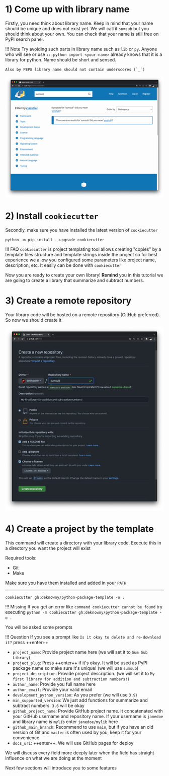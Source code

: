 # 1) Come up with library name
Firstly, you need think about library name. Keep in mind that your name should be unique and does not exist yet. We will call it `sumsub` but you should think about your own. You can check that your name is still free on PyPI search panel.

!!! Note
    Try avoiding such parts in library name such as `lib` or `py`. Anyone who will see or use `:::python import <your-name>` already knows that it is a library for python. Name should be short and sensed.

    Also by PEP8 library name should not contain underscores (`_`)

![Sure no such lib still created](../assets/sure-no-such-lib.png)


# 2) Install `cookiecutter`
Secondly, make sure you have installed the latest version of  `cookiecutter`
```
python -m pip install --upgrade cookiecutter
```
!!! FAQ
    `cookiecutter` is project templating tool allows creating "copies" by a template files structure and template strings inside the project so for best experience we allow you configured some parameters like project name, description, etc. It easily can be done with `cookiecutter`

Now you are ready to create your own library! __Remind__ you in this tutorial we are going to create a library that summarize and subtract numbers.

# 3) Create a remote repository
Your library code will be hosted on a remote repository (GitHub preferred). So now we should create it

![Creating new repository](../assets/new-repository.png)

# 4) Create a project by the template
This command will create a directory with your library code. Execute this in a directory you want the project will exist

Required tools:

* Git
* Make


Make sure you have them installed and added in your `PATH`
***

```shell title="Terminal"
cookiecutter gh:deknowny/python-package-template -o .
```

!!! Missing
    If you get an error like `command cookiecutter cannot be found`
    try executing `python -m cookiecutter gh:deknowny/python-package-template -o .`


You will be asked some prompts


!!! Question
    If you see a prompt like `Is it okay to delete and re-download it?` press ++enter++

* `project_name`: Provide project name here (we will set it to `Sum Sub Library`)
* `project_slug`: Press ++enter++ if it's okay. It will be used as PyPI package name so make sure it's unique! (we will use `sumsub`)
* `project_description`: Provide project description. (we will set it to `My first library for addition and subtraction numbers!`)
* `author_name`: Provide you full name here
* `author_email`: Provide your valid email
* `development_python_version`: As you prefer (we will use `3.9`)
* `min_supported_version`: We just add functions for summarize and subtract numbers. `3.6` will be okay
* `github_project_name`: Provide GitHub project name. It concatenated with your GitHub username and repository name. If your username is `janedoe` and library name is `mylib` enter `janedoe/mylib` here
* `github_main_branch`: Recommend to use `main`, but if you have an old version of Git and `master` is often used by you, keep it for your convenience
* `docs_uri`: ++enter++. We will use GitHub pages for deploy

We will discuss every field more deeply later when the field has straight influence on what we are doing at the moment

Next few sections will introduce you to some features

